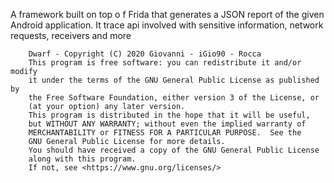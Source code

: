 A framework built on top o f Frida that generates a JSON report of the given Android application. 
It trace api involved with sensitive information, network requests, receivers and more 

```
    Dwarf - Copyright (C) 2020 Giovanni - iGio90 - Rocca
    This program is free software: you can redistribute it and/or modify
    it under the terms of the GNU General Public License as published by
    the Free Software Foundation, either version 3 of the License, or
    (at your option) any later version.
    This program is distributed in the hope that it will be useful,
    but WITHOUT ANY WARRANTY; without even the implied warranty of
    MERCHANTABILITY or FITNESS FOR A PARTICULAR PURPOSE.  See the
    GNU General Public License for more details.
    You should have received a copy of the GNU General Public License
    along with this program.
    If not, see <https://www.gnu.org/licenses/>
```